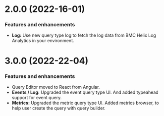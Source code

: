 <!-- 2.0.0 START -->

# 2.0.0 (2022-16-01)

### Features and enhancements

- **Log:** Use new query type log to fetch the log data from BMC Helix Log Analytics in your environment.

# 3.0.0 (2022-22-04)

### Features and enhancements

- Query Editor moved to React from Angular.
- **Events / Log:** Upgraded the event query type UI. And added typeahead support for event query.
- **Metrics:** Upgraded the metric query type UI. Added metrics browser, to help user create the query with query builder.
